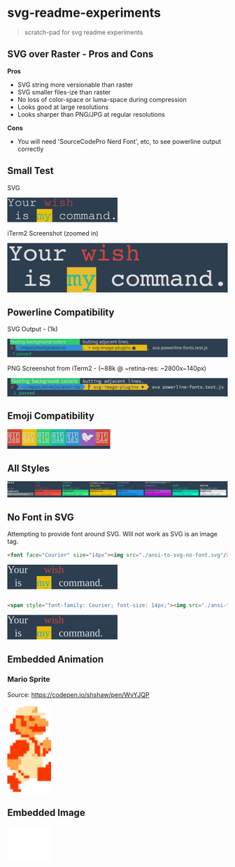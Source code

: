 # svg-readme-experiments

> scratch-pad for svg readme experiments


## SVG over Raster - Pros and Cons

**Pros**

- SVG string more versionable than raster
- SVG smaller files-ize than raster
- No loss of color-space or luma-space during compression 
- Looks good at large resolutions
- Looks sharper than PNG/JPG at regular resolutions

**Cons**

- You will need 'SourceCodePro Nerd Font', etc, to see powerline output correctly

## Small Test

SVG

![ansi-to-svg-3.svg](ansi-to-svg-3.svg)

iTerm2 Screenshot (zoomed in)

![wish-command-terminal-screenshot.png](wish-command-terminal-screenshot.png)

## Powerline Compatibility

SVG Output - (1k)

![powerline-bg-color-touch.svg](powerline-bg-color-touch.svg)

PNG Screenshot from iTerm2 - (\~88k @ \~retina-res: \~2800x\~140px)

![powerline-bg-color-touch-screenshot.png](powerline-bg-color-touch-screenshot.png)

## Emoji Compatibility

![with-emojis.svg](with-emojis.svg)

## All Styles

![ansi-to-svg-2.svg](ansi-to-svg-2.svg)

## No Font in SVG

Attempting to provide font around SVG. WIll not work as SVG is an image tag.

```html
<font face="Courier" size="14px"><img src="./ansi-to-svg-no-font.svg"/></font>
```

<font face="Courier" size="14px"><img src="./ansi-to-svg-no-font.svg"/></font>

```html
<span style="font-family: Courier; font-size: 14px;"><img src="./ansi-to-svg-no-font.svg"/></span>
```

<span style="font-family: Courier; font-size: 14px;"><img src="./ansi-to-svg-no-font.svg"/></span>
	
## Embedded Animation

### Mario Sprite

Source: https://codepen.io/shshaw/pen/WvYJQP

<img src="./mario.svg" width="100px"/>

## Embedded Image

<img src="./embed-image.svg" width="100px"/>